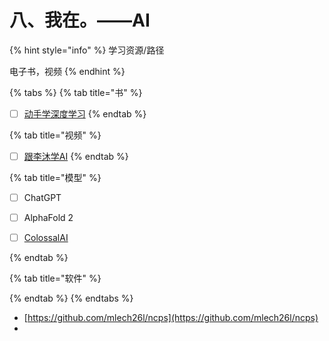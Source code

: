 # 八、我在。——AI

{% hint style="info" %}
学习资源/路径

电子书，视频
{% endhint %}

{% tabs %}
{% tab title="书" %}
* [ ] [动手学深度学习](https://zh-v2.d2l.ai/)
{% endtab %}

{% tab title="视频" %}
* [ ] [跟李沐学AI](https://space.bilibili.com/1567748478)
{% endtab %}

{% tab title="模型" %}
* [ ] ChatGPT
* [ ] AlphaFold 2
* [ ] [ColossalAI](https://colossalai.org/)


{% endtab %}

{% tab title="软件" %}

{% endtab %}
{% endtabs %}

* [https://github.com/mlech26l/ncps](https://github.com/mlech26l/ncps)
*
